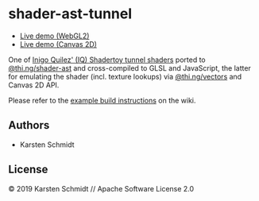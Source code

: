 # shader-ast-tunnel

- [Live demo (WebGL2)](http://demo.thi.ng/umbrella/shader-ast-tunnel/)
- [Live demo (Canvas 2D)](http://demo.thi.ng/umbrella/shader-ast-tunnel/#2d)

One of [Inigo Quilez' (IQ) Shadertoy tunnel
shaders](https://www.shadertoy.com/view/Ms2SWW) ported to
[@thi.ng/shader-ast](https://github.com/thi-ng/umbrella/tree/feature/webgl/packages/shader-ast)
and cross-compiled to GLSL and JavaScript, the latter for emulating the
shader (incl. texture lookups) via
[@thi.ng/vectors](https://github.com/thi-ng/umbrella/tree/master/packages/vectors)
and Canvas 2D API.

Please refer to the [example build instructions](https://github.com/thi-ng/umbrella/wiki/Example-build-instructions) on the wiki.

## Authors

- Karsten Schmidt

## License

&copy; 2019 Karsten Schmidt // Apache Software License 2.0
